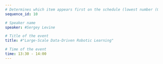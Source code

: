 ```yaml
---
# Determines which item appears first on the schedule (lowest number (0) appears first)
sequence_id: 10

# Speaker name
speaker: #Sergey Levine

# Title of the event
title: #"Large-Scale Data-Driven Robotic Learning"

# Time of the event
time: 13:30 - 14:00
---
```

